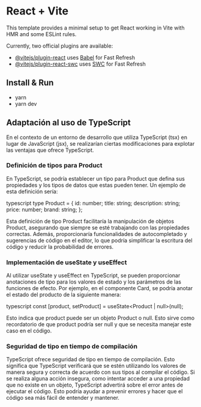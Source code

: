 # React + Vite

This template provides a minimal setup to get React working in Vite with HMR and some ESLint rules.

Currently, two official plugins are available:

- [@vitejs/plugin-react](https://github.com/vitejs/vite-plugin-react/blob/main/packages/plugin-react/README.md) uses [Babel](https://babeljs.io/) for Fast Refresh
- [@vitejs/plugin-react-swc](https://github.com/vitejs/vite-plugin-react-swc) uses [SWC](https://swc.rs/) for Fast Refresh

## Install & Run
- yarn 
- yarn dev

## Adaptación al uso de TypeScript

En el contexto de un entorno de desarrollo que utiliza TypeScript (tsx) en lugar de JavaScript (jsx), se realizarían ciertas modificaciones para explotar las ventajas que ofrece TypeScript.

### Definición de tipos para Product

En TypeScript, se podría establecer un tipo para Product que defina sus propiedades y los tipos de datos que estas pueden tener. Un ejemplo de esta definición sería:

typescript
type Product = {
  id: number;
  title: string;
  description: string;
  price: number;
  brand: string;
};

Esta definición de tipo Product facilitaría la manipulación de objetos Product, asegurando que siempre se esté trabajando con las propiedades correctas. Además, proporcionaría funcionalidades de autocompletado y sugerencias de código en el editor, lo que podría simplificar la escritura del código y reducir la probabilidad de errores.

### Implementación de useState y useEffect

Al utilizar useState y useEffect en TypeScript, se pueden proporcionar anotaciones de tipo para los valores de estado y los parámetros de las funciones de efecto. Por ejemplo, en el componente Card, se podría anotar el estado del producto de la siguiente manera:

typescript
const [product, setProduct] = useState<Product | null>(null);


Esto indica que product puede ser un objeto Product o null. Esto sirve como recordatorio de que product podría ser null y que se necesita manejar este caso en el código.

### Seguridad de tipo en tiempo de compilación

TypeScript ofrece seguridad de tipo en tiempo de compilación. Esto significa que TypeScript verificará que se estén utilizando los valores de manera segura y correcta de acuerdo con sus tipos al compilar el código. Si se realiza alguna acción insegura, como intentar acceder a una propiedad que no existe en un objeto, TypeScript advertirá sobre el error antes de ejecutar el código. Esto podría ayudar a prevenir errores y hacer que el código sea más fácil de entender y mantener.